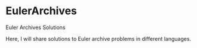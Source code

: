 # EulerArchives
Euler Archives Solutions

Here, I will share solutions to Euler archive problems in different languages.
